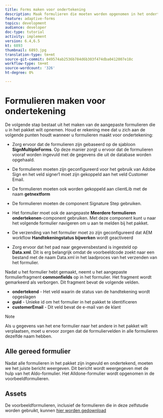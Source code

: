 ```yaml
---
title: Forms maken voor ondertekening
description: Maak formulieren die moeten worden opgenomen in het ondertekeningspakket.
feature: adaptive-forms
topics: development
audience: developer
doc-type: tutorial
activity: implement
version: 6.4,6.5
kt: 6893
thumbnail: 6893.jpg
translation-type: tm+mt
source-git-commit: 049574ab2536b784d6b303f474dba0412007e18c
workflow-type: tm+mt
source-wordcount: '326'
ht-degree: 0%

---
```



# Formulieren maken voor ondertekening

De volgende stap bestaat uit het maken van de aangepaste formulieren die u in het pakket wilt opnemen. Houd er rekening mee dat u zich aan de volgende punten houdt wanneer u formulieren maakt voor ondertekening:

* Zorg ervoor dat de formulieren zijn gebaseerd op de sjabloon **SignMultipleForms**. Op deze manier zorgt u ervoor dat de formulieren vooraf worden ingevuld met de gegevens die uit de database worden opgehaald.

* De formulieren moeten zijn geconfigureerd voor het gebruik van Adobe Sign en het veld signer1 moet zijn gekoppeld aan het veld Customer Email.
* De formulieren moeten ook worden gekoppeld aan clientLib met de naam **getnextform**
* De formulieren moeten de component Signature Step gebruiken.
* Het formulier moet ook de aangepaste **Meerdere formulieren ondertekenen**-component gebruiken. Met deze component kunt u naar het volgende formulier navigeren om u aan te melden bij het pakket.
* De verzending van het formulier moet zo zijn geconfigureerd dat AEM workflow **Handtekeningstatus bijwerken** wordt geactiveerd
* Zorg ervoor dat het pad naar gegevensbestand is ingesteld op **Data.xml**. Dit is erg belangrijk omdat de voorbeeldcode zoekt naar een bestand met de naam Data.xml in het laadproces van het verzenden van het formulier.

Nadat u het formulier hebt gemaakt, neemt u het aangepaste formulierfragment **commonfields** op in het formulier. Het fragment wordt gemarkeerd als verborgen. Dit fragment bevat de volgende velden.

* **ondertekend**  - Het veld waarin de status van de handtekening wordt opgeslagen
* **guid**  - Unieke id om het formulier in het pakket te identificeren
* **customerEmail**  - Dit veld bevat de e-mail van de klant



>[!NOTE]
>Als u gegevens van het ene formulier naar het andere in het pakket wilt verplaatsen, moet u ervoor zorgen dat de formuliervelden in alle formulieren dezelfde naam hebben.

## Alle gereed formulier

Nadat alle formulieren in het pakket zijn ingevuld en ondertekend, moeten we het juiste bericht weergeven. Dit bericht wordt weergegeven met de hulp van het Aldo-formulier. Het Alldone-formulier wordt opgenomen in de voorbeeldformulieren.

## Assets

De voorbeeldformulieren, inclusief de formulieren die in deze zelfstudie worden gebruikt, kunnen [hier worden gedownload](assets/forms-for-signing.zip)

